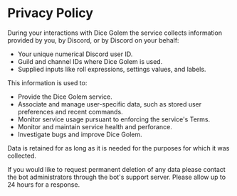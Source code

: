 # Privacy Policy

During your interactions with Dice Golem the service collects information provided by you, by Discord, or by Discord on your behalf:

- Your unique numerical Discord user ID.
- Guild and channel IDs where Dice Golem is used.
- Supplied inputs like roll expressions, settings values, and labels.

This information is used to:

- Provide the Dice Golem service.
- Associate and manage user-specific data, such as stored user preferences and recent commands.
- Monitor service usage pursuant to enforcing the service's Terms.
- Monitor and maintain service health and perforance.
- Investigate bugs and improve Dice Golem.

Data is retained for as long as it is needed for the purposes for which it was collected.

If you would like to request permanent deletion of any data please contact the bot administrators through the bot's support server. Please allow up to 24 hours for a response.
